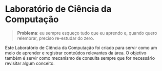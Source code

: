 # Laboratório de Ciência da Computação

> **Problema**: eu sempre esqueço tudo que eu aprendo e, quando quero relembrar, preciso re-estudar do zero.

Este Laboratório de Ciência da Computação foi criado para servir como um meio de aprender e registrar conteúdos relevantes da área. O objetivo também é servir como mecanismo de consulta sempre que for necessário revisitar algum conceito.
